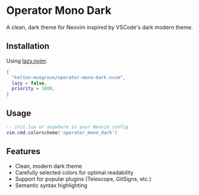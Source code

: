# Operator Mono Dark

A clean, dark theme for Neovim inspired by VSCode's dark modern theme.

## Installation

Using [lazy.nvim](https://github.com/folke/lazy.nvim):

```lua
{
  "kolton-musgrove/operator-mono-dark.nvim",
  lazy = false,
  priority = 1000,
}
```

## Usage

```lua
-- init.lua or anywhere in your Neovim config
vim.cmd.colorscheme('operator_mono_dark')
```

## Features

- Clean, modern dark theme
- Carefully selected colors for optimal readability
- Support for popular plugins (Telescope, GitSigns, etc.)
- Semantic syntax highlighting
